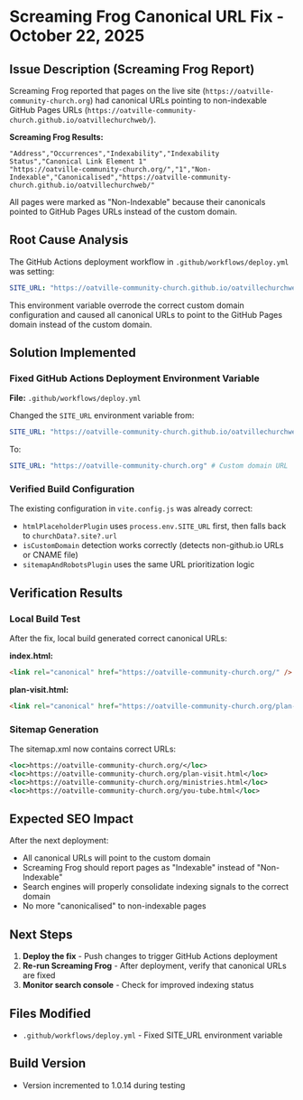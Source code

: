# Screaming Frog Canonical URL Fix - October 22, 2025

## Issue Description (Screaming Frog Report)

Screaming Frog reported that pages on the live site (`https://oatville-community-church.org`) had canonical URLs pointing to non-indexable GitHub Pages URLs (`https://oatville-community-church.github.io/oatvillechurchweb/`).

**Screaming Frog Results:**

```
"Address","Occurrences","Indexability","Indexability Status","Canonical Link Element 1"
"https://oatville-community-church.org/","1","Non-Indexable","Canonicalised","https://oatville-community-church.github.io/oatvillechurchweb/"
```

All pages were marked as "Non-Indexable" because their canonicals pointed to GitHub Pages URLs instead of the custom domain.

## Root Cause Analysis

The GitHub Actions deployment workflow in `.github/workflows/deploy.yml` was setting:

```yaml
SITE_URL: "https://oatville-community-church.github.io/oatvillechurchweb"
```

This environment variable overrode the correct custom domain configuration and caused all canonical URLs to point to the GitHub Pages domain instead of the custom domain.

## Solution Implemented

### Fixed GitHub Actions Deployment Environment Variable

**File:** `.github/workflows/deploy.yml`

Changed the `SITE_URL` environment variable from:

```yaml
SITE_URL: "https://oatville-community-church.github.io/oatvillechurchweb" # GitHub Pages URL
```

To:

```yaml
SITE_URL: "https://oatville-community-church.org" # Custom domain URL
```

### Verified Build Configuration

The existing configuration in `vite.config.js` was already correct:

- `htmlPlaceholderPlugin` uses `process.env.SITE_URL` first, then falls back to `churchData?.site?.url`
- `isCustomDomain` detection works correctly (detects non-github.io URLs or CNAME file)
- `sitemapAndRobotsPlugin` uses the same URL prioritization logic

## Verification Results

### Local Build Test

After the fix, local build generated correct canonical URLs:

**index.html:**

```html
<link rel="canonical" href="https://oatville-community-church.org/" />
```

**plan-visit.html:**

```html
<link rel="canonical" href="https://oatville-community-church.org/plan-visit.html" />
```

### Sitemap Generation

The sitemap.xml now contains correct URLs:

```xml
<loc>https://oatville-community-church.org/</loc>
<loc>https://oatville-community-church.org/plan-visit.html</loc>
<loc>https://oatville-community-church.org/ministries.html</loc>
<loc>https://oatville-community-church.org/you-tube.html</loc>
```

## Expected SEO Impact

After the next deployment:

- All canonical URLs will point to the custom domain
- Screaming Frog should report pages as "Indexable" instead of "Non-Indexable"
- Search engines will properly consolidate indexing signals to the correct domain
- No more "canonicalised" to non-indexable pages

## Next Steps

1. **Deploy the fix** - Push changes to trigger GitHub Actions deployment
2. **Re-run Screaming Frog** - After deployment, verify that canonical URLs are fixed
3. **Monitor search console** - Check for improved indexing status

## Files Modified

- `.github/workflows/deploy.yml` - Fixed SITE_URL environment variable

## Build Version

- Version incremented to 1.0.14 during testing
